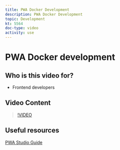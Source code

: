 ```yaml
---
title: PWA Docker Development
description: PWA Docker Development
topic: Development
kt: 5564
doc-type: video
activity: use
---
```


# PWA Docker development

## Who is this video for?

- Frontend developers

## Video Content

>[!VIDEO](https://video.tv.adobe.com/v/35784?quality=12&learn=on)

## Useful resources

[PWA Studio Guide](https://magento.github.io/pwa-studio/)
